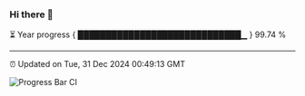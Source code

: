 ### Hi there 👋

⏳ Year progress { █████████████████████████████▁ } 99.74 %

---

⏰ Updated on Tue, 31 Dec 2024 00:49:13 GMT

![Progress Bar CI](https://github.com/Shyam-Makwana/GitHub-Actions-Demo/workflows/Progress%20Bar%20CI/badge.svg)
